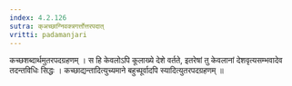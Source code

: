 ```yaml
---
index: 4.2.126
sutra: क्अच्छाग्निवक्त्रगर्त्तोत्तरपदात्‌
vritti: padamanjari
---
```


 कच्छशब्दार्थमुतरपदग्रहणम् । स हि केवलोऽपि कूलाख्ये देशे वर्तते, इतरेषां तु केवलानां देशवृत्यसम्भवादेव तदन्तविधिः सिद्धः । कच्छाद्यन्तादित्युच्यमाने बहुच्पूर्वादपि स्यादित्युतरपदग्रहणम् ॥